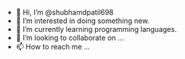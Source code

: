 - 👋 Hi, I’m @shubhamdpatil698
- 👀 I’m interested in doing something new.
- 🌱 I’m currently learning programming languages.
- 💞️ I’m looking to collaborate on ...
- 📫 How to reach me ...

<!---
shubhamdpatil698/shubhamdpatil698 is a ✨ special ✨ repository because its `README.md` (this file) appears on your GitHub profile.
You can click the Preview link to take a look at your changes.
--->
